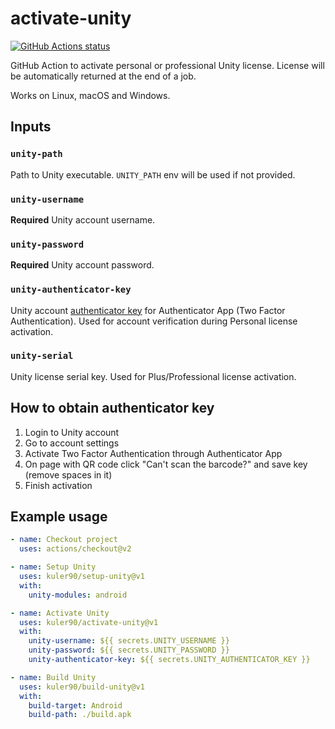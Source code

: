 # activate-unity

<p align="left">
  <a href="https://github.com/kuler90/activate-unity/actions"><img alt="GitHub Actions status" src="https://github.com/kuler90/activate-unity/workflows/test%20personal%20license/badge.svg?branch=master"></a>
</p>

GitHub Action to activate personal or professional Unity license. License will be automatically returned at the end of a job.

Works on Linux, macOS and Windows.

## Inputs

### `unity-path`

Path to Unity executable. `UNITY_PATH` env will be used if not provided.

### `unity-username`

**Required** Unity account username.

### `unity-password`

**Required** Unity account password.

### `unity-authenticator-key`

Unity account [authenticator key](#How-to-obtain-authenticator-key) for Authenticator App (Two Factor Authentication). Used for account verification during Personal license activation.

### `unity-serial`

Unity license serial key. Used for Plus/Professional license activation.

## How to obtain authenticator key

1. Login to Unity account
2. Go to account settings
3. Activate Two Factor Authentication through Authenticator App
4. On page with QR code click "Can't scan the barcode?" and save key (remove spaces in it)
5. Finish activation

## Example usage

```yaml
- name: Checkout project
  uses: actions/checkout@v2

- name: Setup Unity
  uses: kuler90/setup-unity@v1
  with:
    unity-modules: android

- name: Activate Unity
  uses: kuler90/activate-unity@v1
  with:
    unity-username: ${{ secrets.UNITY_USERNAME }}
    unity-password: ${{ secrets.UNITY_PASSWORD }}
    unity-authenticator-key: ${{ secrets.UNITY_AUTHENTICATOR_KEY }}

- name: Build Unity
  uses: kuler90/build-unity@v1
  with:
    build-target: Android
    build-path: ./build.apk
```

